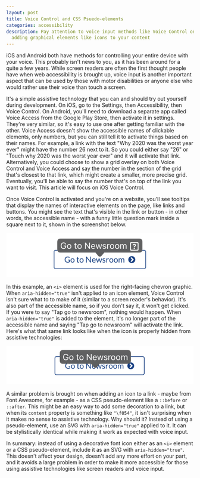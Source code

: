 ```yaml
---
layout: post
title: Voice Control and CSS Psuedo-elements
categories: accessibility
description: Pay attention to voice input methods like Voice Control on iOS when
  adding graphical elements like icons to your content
---
```

iOS and Android both have methods for controlling your entire device with your voice. This probably isn't news to you, as it has been around for a quite a few years. While screen readers are often the first thought people have when web accessibility is brought up, voice input is another important aspect that can be used by those with motor disabilities or anyone else who would rather use their voice than touch a screen. 

It's a simple assistive technology that you can and should try out yourself during development. On iOS, go to the Settings, then Accessibility, then Voice Control. On Android, you'll need to download a separate app called Voice Access from the Google Play Store, then activate it in settings. They're very similar, so it's easy to use one after getting familiar with the other. Voice Access doesn't show the accessible names of clickable elements, only numbers, but you can still tell it to activate things based on their names. For example, a link with the text "Why 2020 was the worst year ever" might have the number 26 next to it. So you could either say "26" or "Touch why 2020 was the worst year ever" and it will activate that link. Alternatively, you could choose to show a grid overlay on both Voice Control and Voice Access and say the number in the section of the grid that's closest to that link, which might create a smaller, more precise grid. Eventually, you'll be able to say the number that's on top of the link you want to visit. This article will focus on iOS Voice Control.

Once Voice Control is activated and you're on a website, you'll see tooltips that display the names of interactive elements on the page, like links and buttons. You might see the text that's visible in the link or button - in other words, the accessible name - with a funny little question mark inside a square next to it, shown in the screenshot below.

![A link with the text Go to Newsroom with a right-facing chevron. A tooltip shows above the button with the text Go to Newsroom and a question mark inside a square next to it](assets/images/voice-control-question.png)

In this example, an `<i>` element is used for the right-facing chevron graphic. When `aria-hidden="true"` isn't applied to an icon element, Voice Control isn't sure what to to make of it (similar to a screen reader's behavior). It's also part of the accessible name, so if you don't say it, it won't get clicked. If you were to say "Tap go to newsroom", nothing would happen. When `aria-hidden="true"` is added to the element, it's no longer part of the accessible name and saying "Tap go to newsroom" will activate the link. Here's what that same link looks like when the icon is properly hidden from assistive technologies:

![A link with the text Go to Newsroom with a right-facing chevron. A tooltip shows above the button with the text Go to Newsroom](assets/images/voice-control.png)

A similar problem is brought on when adding an icon to a link - maybe from Font Awesome, for example - as a CSS pseudo-element like a `::before` or `::after`. This might be an easy way to add some decoration to a link, but when its `content` property is something like `"\f054"`, it isn't surprising when it makes no sense to assistive technology. Why should it? Instead of using a pseudo-element, use an SVG with `aria-hidden="true"` applied to it. It can be stylistically identical while making it work as expected with voice input.

In summary: instead of using a decorative font icon either as an `<i>` element or a CSS pseudo-element, include it as an SVG with `aria-hidden="true"`. This doesn't affect your design, doesn't add any more effort on your part, and it avoids a large problem in order to make it more accessible for those using assistive technologies like screen readers and voice input.